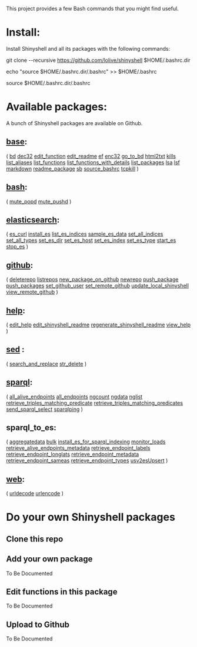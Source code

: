 This project provides a few Bash commands that you might find useful.

# Install:

Install Shinyshell and all its packages with the following commands:

git clone --recursive https://github.com/lolive/shinyshell $HOME/.bashrc.dir

echo "source $HOME/.bashrc.dir/.bashrc" >> $HOME/.bashrc

source $HOME/.bashrc.dir/.bashrc

# Available packages:

A bunch of Shinyshell packages are available on Github.


## [base](https://raw.githubusercontent.com/lolive/shinyshell-base/master):

( [bd](https://raw.githubusercontent.com/lolive/shinyshell-base/master/.help/bd.helpfile) [dec32](https://raw.githubusercontent.com/lolive/shinyshell-base/master/.help/dec32.helpfile) [edit_function](https://raw.githubusercontent.com/lolive/shinyshell-base/master/.help/edit_function.helpfile) [edit_readme](https://raw.githubusercontent.com/lolive/shinyshell-base/master/.help/edit_readme.helpfile) [ef](https://raw.githubusercontent.com/lolive/shinyshell-base/master/.help/ef.helpfile) [enc32](https://raw.githubusercontent.com/lolive/shinyshell-base/master/.help/enc32.helpfile) [go_to_bd](https://raw.githubusercontent.com/lolive/shinyshell-base/master/.help/go_to_bd.helpfile) [html2txt](https://raw.githubusercontent.com/lolive/shinyshell-base/master/.help/html2txt.helpfile) [kills](https://raw.githubusercontent.com/lolive/shinyshell-base/master/.help/kills.helpfile) [list_aliases](https://raw.githubusercontent.com/lolive/shinyshell-base/master/.help/list_aliases.helpfile) [list_functions](https://raw.githubusercontent.com/lolive/shinyshell-base/master/.help/list_functions.helpfile) [list_functions_with_details](https://raw.githubusercontent.com/lolive/shinyshell-base/master/.help/list_functions_with_details.helpfile) [list_packages](https://raw.githubusercontent.com/lolive/shinyshell-base/master/.help/list_packages.helpfile) [lsa](https://raw.githubusercontent.com/lolive/shinyshell-base/master/.help/lsa.helpfile) [lsf](https://raw.githubusercontent.com/lolive/shinyshell-base/master/.help/lsf.helpfile) [markdown](https://raw.githubusercontent.com/lolive/shinyshell-base/master/.help/markdown.helpfile) [readme_package](https://raw.githubusercontent.com/lolive/shinyshell-base/master/.help/readme_package.helpfile) [sb](https://raw.githubusercontent.com/lolive/shinyshell-base/master/.help/sb.helpfile) [source_bashrc](https://raw.githubusercontent.com/lolive/shinyshell-base/master/.help/source_bashrc.helpfile) [tcpkill](https://raw.githubusercontent.com/lolive/shinyshell-base/master/.help/tcpkill.helpfile)  )

## [bash](https://raw.githubusercontent.com/lolive/shinyshell-bash/master):

( [mute_popd](https://raw.githubusercontent.com/lolive/shinyshell-bash/master/.help/mute_popd.helpfile) [mute_pushd](https://raw.githubusercontent.com/lolive/shinyshell-bash/master/.help/mute_pushd.helpfile)  )

## [elasticsearch](https://raw.githubusercontent.com/lolive/shinyshell-elasticsearch/master):

( [es_curl](https://raw.githubusercontent.com/lolive/shinyshell-elasticsearch/master/.help/es_curl.helpfile) [install_es](https://raw.githubusercontent.com/lolive/shinyshell-elasticsearch/master/.help/install_es.helpfile) [list_es_indices](https://raw.githubusercontent.com/lolive/shinyshell-elasticsearch/master/.help/list_es_indices.helpfile) [sample_es_data](https://raw.githubusercontent.com/lolive/shinyshell-elasticsearch/master/.help/sample_es_data.helpfile) [set_all_indices](https://raw.githubusercontent.com/lolive/shinyshell-elasticsearch/master/.help/set_all_indices.helpfile) [set_all_types](https://raw.githubusercontent.com/lolive/shinyshell-elasticsearch/master/.help/set_all_types.helpfile) [set_es_dir](https://raw.githubusercontent.com/lolive/shinyshell-elasticsearch/master/.help/set_es_dir.helpfile) [set_es_host](https://raw.githubusercontent.com/lolive/shinyshell-elasticsearch/master/.help/set_es_host.helpfile) [set_es_index](https://raw.githubusercontent.com/lolive/shinyshell-elasticsearch/master/.help/set_es_index.helpfile) [set_es_type](https://raw.githubusercontent.com/lolive/shinyshell-elasticsearch/master/.help/set_es_type.helpfile) [start_es](https://raw.githubusercontent.com/lolive/shinyshell-elasticsearch/master/.help/start_es.helpfile) [stop_es](https://raw.githubusercontent.com/lolive/shinyshell-elasticsearch/master/.help/stop_es.helpfile)  )

## [github](https://raw.githubusercontent.com/lolive/shinyshell-github/master):

( [deleterepo](https://raw.githubusercontent.com/lolive/shinyshell-github/master/.help/deleterepo.helpfile) [listrepos](https://raw.githubusercontent.com/lolive/shinyshell-github/master/.help/listrepos.helpfile) [new_package_on_github](https://raw.githubusercontent.com/lolive/shinyshell-github/master/.help/new_package_on_github.helpfile) [newrepo](https://raw.githubusercontent.com/lolive/shinyshell-github/master/.help/newrepo.helpfile) [push_package](https://raw.githubusercontent.com/lolive/shinyshell-github/master/.help/push_package.helpfile) [push_packages](https://raw.githubusercontent.com/lolive/shinyshell-github/master/.help/push_packages.helpfile) [set_github_user](https://raw.githubusercontent.com/lolive/shinyshell-github/master/.help/set_github_user.helpfile) [set_remote_github](https://raw.githubusercontent.com/lolive/shinyshell-github/master/.help/set_remote_github.helpfile) [update_local_shinyshell](https://raw.githubusercontent.com/lolive/shinyshell-github/master/.help/update_local_shinyshell.helpfile) [view_remote_github](https://raw.githubusercontent.com/lolive/shinyshell-github/master/.help/view_remote_github.helpfile)  )

## [help](https://raw.githubusercontent.com/lolive/shinyshell-help/master):

( [edit_help](https://raw.githubusercontent.com/lolive/shinyshell-help/master/.help/edit_help.helpfile) [edit_shinyshell_readme](https://raw.githubusercontent.com/lolive/shinyshell-help/master/.help/edit_shinyshell_readme.helpfile) [regenerate_shinyshell_readme](https://raw.githubusercontent.com/lolive/shinyshell-help/master/.help/regenerate_shinyshell_readme.helpfile) [view_help](https://raw.githubusercontent.com/lolive/shinyshell-help/master/.help/view_help.helpfile)  )

## [sed](https://raw.githubusercontent.com/lolive/shinyshell-sed/master) :

( [search_and_replace](https://raw.githubusercontent.com/lolive/shinyshell-sed/master/.help/search_and_replace.helpfile) [str_delete](https://raw.githubusercontent.com/lolive/shinyshell-sed/master/.help/str_delete.helpfile)  )

## [sparql](https://raw.githubusercontent.com/lolive/shinyshell-sparql/master):

( [all_alive_endpoints](https://raw.githubusercontent.com/lolive/shinyshell-sparql/master/.help/all_alive_endpoints.helpfile) [all_endpoints](https://raw.githubusercontent.com/lolive/shinyshell-sparql/master/.help/all_endpoints.helpfile) [ngcount](https://raw.githubusercontent.com/lolive/shinyshell-sparql/master/.help/ngcount.helpfile) [ngdata](https://raw.githubusercontent.com/lolive/shinyshell-sparql/master/.help/ngdata.helpfile) [nglist](https://raw.githubusercontent.com/lolive/shinyshell-sparql/master/.help/nglist.helpfile) [retrieve_triples_matching_predicate](https://raw.githubusercontent.com/lolive/shinyshell-sparql/master/.help/retrieve_triples_matching_predicate.helpfile) [retrieve_triples_matching_predicates](https://raw.githubusercontent.com/lolive/shinyshell-sparql/master/.help/retrieve_triples_matching_predicates.helpfile) [send_sparql_select](https://raw.githubusercontent.com/lolive/shinyshell-sparql/master/.help/send_sparql_select.helpfile) [sparqlping](https://raw.githubusercontent.com/lolive/shinyshell-sparql/master/.help/sparqlping.helpfile)  )

## sparql_to_es:

( [aggregatedata](https://raw.githubusercontent.com/lolive/shinyshell-sparql_to_es/master/.help/aggregatedata.helpfile) [bulk](https://raw.githubusercontent.com/lolive/shinyshell-sparql_to_es/master/.help/bulk.helpfile) [install_es_for_sparql_indexing](https://raw.githubusercontent.com/lolive/shinyshell-sparql_to_es/master/.help/install_es_for_sparql_indexing.helpfile) [monitor_loads](https://raw.githubusercontent.com/lolive/shinyshell-sparql_to_es/master/.help/monitor_loads.helpfile) [retrieve_alive_endpoints_metadata](https://raw.githubusercontent.com/lolive/shinyshell-sparql_to_es/master/.help/retrieve_alive_endpoints_metadata.helpfile) [retrieve_endpoint_labels](https://raw.githubusercontent.com/lolive/shinyshell-sparql_to_es/master/.help/retrieve_endpoint_labels.helpfile) [retrieve_endpoint_longlats](https://raw.githubusercontent.com/lolive/shinyshell-sparql_to_es/master/.help/retrieve_endpoint_longlats.helpfile) [retrieve_endpoint_metadata](https://raw.githubusercontent.com/lolive/shinyshell-sparql_to_es/master/.help/retrieve_endpoint_metadata.helpfile) [retrieve_endpoint_sameas](https://raw.githubusercontent.com/lolive/shinyshell-sparql_to_es/master/.help/retrieve_endpoint_sameas.helpfile) [retrieve_endpoint_types](https://raw.githubusercontent.com/lolive/shinyshell-sparql_to_es/master/.help/retrieve_endpoint_types.helpfile) [usv2esUpsert](https://raw.githubusercontent.com/lolive/shinyshell-sparql_to_es/master/.help/usv2esUpsert.helpfile)  )

## [web](https://raw.githubusercontent.com/lolive/shinyshell-web/master):

( [urldecode](https://raw.githubusercontent.com/lolive/shinyshell-web/master/.help/urldecode.helpfile) [urlencode](https://raw.githubusercontent.com/lolive/shinyshell-web/master/.help/urlencode.helpfile)  )

# Do your own Shinyshell packages
## Clone this repo
## Add your own package

To Be Documented

## Edit functions in this package

To Be Documented

## Upload to Github

To Be Documented

